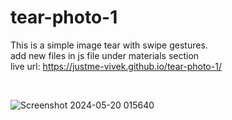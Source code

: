 # tear-photo-1
This is a simple image tear with swipe gestures.
<br>
add new files in js file under materials section
<br>
live url: https://justme-vivek.github.io/tear-photo-1/


<br>

![Screenshot 2024-05-20 015640](https://github.com/justme-vivek/tear-photo-1/assets/147023192/bd7e7843-a2be-43f3-a29a-802049cbc7ef)
